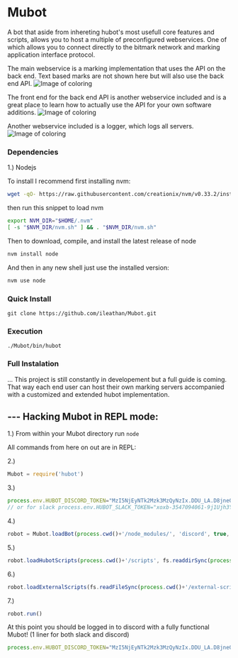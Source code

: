 # Mubot

A bot that aside from inhereting hubot's most usefull core features and scripts, allows you to host a multiple of preconfigured webservices. One of which allows you to connect directly to the bitmark network and marking application interface protocol.

The main webservice is a marking implementation that uses the API on the back end. Text based marks are not shown here but will also use the back end API.
![Image of coloring](https://preview.ibb.co/bwkMfF/Screen_Shot_2017_07_17_at_10_30_29_PM.png)

The front end for the back end API is another webservice included and is a great place to learn how to actually use the API for your own software additions.
![Image of coloring](https://preview.ibb.co/j8HCnv/Screen_Shot_2017_07_17_at_10_36_24_PM.png)

Another webservice included is a logger, which logs all servers.
![Image of coloring](https://preview.ibb.co/iJZp0F/Screen_Shot_2017_07_17_at_10_07_37_PM.png)

### Dependencies
1.) Nodejs

To install I recommend first installing nvm:

```sh
wget -qO- https://raw.githubusercontent.com/creationix/nvm/v0.33.2/install.sh | bash
```

then run this snippet to load nvm

```sh
export NVM_DIR="$HOME/.nvm"
[ -s "$NVM_DIR/nvm.sh" ] && . "$NVM_DIR/nvm.sh"
```

Then to download, compile, and install the latest release of node

```sh
nvm install node
```

And then in any new shell just use the installed version:

```sh
nvm use node
```

### Quick Install
`git clone https://github.com/ileathan/Mubot.git`

### Execution 
`./Mubot/bin/hubot`

### Full Instalation

... This project is still constantly in developement but a full guide is coming. That way each end user can host their own marking servers accompanied with a customized and extended hubot implementation.


--- Hacking Mubot in REPL mode:
-------------------------------

1.) From within your Mubot directory run `node`

All commands from here on out are in REPL:

2.) 
```javascript
Mubot = require('hubot')
```

3.) 
```javascript
process.env.HUBOT_DISCORD_TOKEN="MzI5NjEyNTk2Mzk3MzQyNzIx.DDU_LA.D8jneOVTr-M_yIIfjQ-IJ9-QsAm"
// or for slack process.env.HUBOT_SLACK_TOKEN="xoxb-3547094061-9j1Ujh3YhaZ7TShV7YkaHxbK"
```

4.) 
```javascript
robot = Mubot.loadBot(process.cwd()+'/node_modules/', 'discord', true, 'Mubot', 'Mubot') // (path_to_hubot, adapter_name, http_server, name, alias)
```

5.) 
```javascript
robot.loadHubotScripts(process.cwd()+'/scripts', fs.readdirSync(process.cwd()+'/scripts/'))
```

6.) 
```javascript
robot.loadExternalScripts(fs.readFileSync(process.cwd()+'/external-scripts.json').toString().slice(5,-4).split("\",\n  \""))
```

7.) 
```javascript
robot.run()
```

At this point you should be logged in to discord with a fully functional Mubot! (1 liner for both slack and discord)

```javascript
process.env.HUBOT_DISCORD_TOKEN="MzI5NjEyNTk2Mzk3MzQyNzIx.DDU_LA.D8jneOVTr-M_yIIfjQ-IJ9-QsAm"; Mubot = require('hubot'); robotDiscord = Mubot.loadBot(process.cwd()+'/node_modules/', 'discord', true, 'Mubot', 'Mubot'); robotDiscord.loadHubotScripts(process.cwd()+'/scripts', fs.readdirSync(process.cwd()+'/scripts/')); robotDiscord.loadExternalScripts(fs.readFileSync(process.cwd()+'/external-scripts.json').toString().slice(5,-4).split("\",\n  \"")); robotDiscord.run(); process.env.HUBOT_SLACK_TOKEN="xoxb-3547094061-auQ8rtm6DKDXaTqGWCDaS2hl"; robotSlack = Mubot.loadBot(process.cwd()+'/node_modules/', 'slack', true, 'Mubot', 'Mubot'); robotSlack.loadHubotScripts(process.cwd()+'/scripts', fs.readdirSync(process.cwd()+'/scripts/')); robotSlack.loadExternalScripts(fs.readFileSync(process.cwd()+'/external-scripts.json').toString().slice(5,-4).split("\",\n  \"")); robotSlack.run()
```

